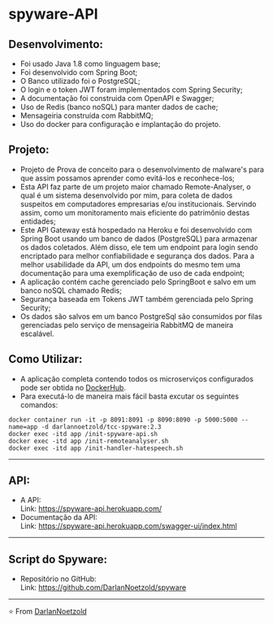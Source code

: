 # spyware-API
## Desenvolvimento:
* Foi usado Java 1.8 como linguagem base;
* Foi desenvolvido com Spring Boot;
* O Banco utilizado foi o PostgreSQL;
* O login e o token JWT foram implementados com Spring Security;
* A documentação foi construida com OpenAPI e Swagger;
* Uso de Redis (banco noSQL) para manter dados de cache;
* Mensageiria construída com RabbitMQ;
* Uso do docker para configuração e implantação do projeto.

## Projeto:
* Projeto de Prova de conceito para o desenvolvimento de malware's para que assim possamos aprender como evitá-los e reconhece-los;
* Esta API faz parte de um projeto maior chamado Remote-Analyser, o qual é um sistema desenvolvido por mim, para coleta de dados suspeitos em computadores empresarias e/ou institucionais. Servindo assim, como um monitoramento mais eficiente do patrimônio destas entidades;
* Este API Gateway está hospedado na Heroku e foi desenvolvido com Spring Boot usando um banco de dados (PostgreSQL) para armazenar os dados coletados. Além disso, ele tem um endpoint para login sendo encriptado para melhor confiabilidade e segurança dos dados. Para a melhor usabilidade da API, um dos endpoints do mesmo tem uma documentação para uma exemplificação de uso de cada endpoint;
* A aplicação contém cache gerenciado pelo SpringBoot e salvo em um banco noSQL chamado Redis;
* Segurança baseada em Tokens JWT também gerenciada pelo Spring Security;
* Os dados são salvos em um banco PostgreSql são consumidos por filas gerenciadas pelo serviço de mensageiria RabbitMQ de maneira escalável.


## Como Utilizar:
* A aplicação completa contendo todos os microserviços configurados pode ser obtida no [DockerHub](https://hub.docker.com/repository/docker/darlannoetzold/tcc-spyware/general).
* Para executá-lo de maneira mais fácil basta excutar os seguintes comandos:
```
docker container run -it -p 8091:8091 -p 8090:8090 -p 5000:5000 --name=app -d darlannoetzold/tcc-spyware:2.3
docker exec -itd app /init-spyware-api.sh
docker exec -itd app /init-remoteanalyser.sh
docker exec -itd app /init-handler-hatespeech.sh
```

---
## API:
* A API:
<br>Link: https://spyware-api.herokuapp.com/
* Documentação da API:
<br>Link: https://spyware-api.herokuapp.com/swagger-ui/index.html

---
## Script do Spyware:
* Repositório no GitHub:
<br>Link: https://github.com/DarlanNoetzold/spyware

---
⭐️ From [DarlanNoetzold](https://github.com/DarlanNoetzold)

